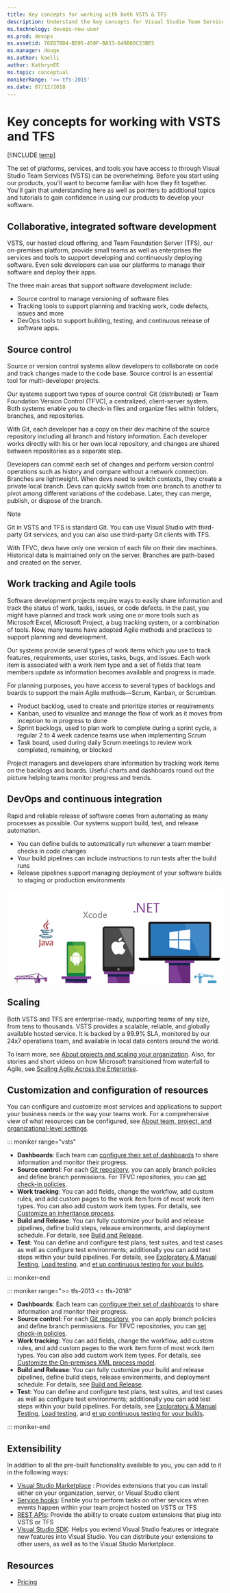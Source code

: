 ```yaml
---
title: Key concepts for working with both VSTS & TFS
description: Understand the key concepts for Visual Studio Team Services & Team Foundation Server  
ms.technology: devops-new-user 
ms.prod: devops
ms.assetid: 76ED7BD4-BD95-450F-BA33-649B80C23BE5
ms.manager: douge
ms.author: kaelli
author: KathrynEE
ms.topic: conceptual
monikerRange: '>= tfs-2015'
ms.date: 07/12/2018
---
```



# Key concepts for working with VSTS and TFS

[!INCLUDE [temp](../_shared/version-vsts-tfs-all-versions.md)]  

The set of platforms, services, and tools you have access to through Visual Studio Team Services (VSTS) can be overwhelming. Before you start using our products, you'll want to become familiar with how they fit together. You'll gain that understanding here as well as pointers to additional topics and tutorials to gain confidence in using our products to develop your software.   
## Collaborative, integrated software development

VSTS, our hosted cloud offering, and Team Foundation Server (TFS), our on-premises platform, provide small teams as well as enterprises the services and tools to support developing and continuously deploying software. Even sole developers can use our platforms to manage their software and deploy their apps. 

The three main areas that support software development include:

- Source control to manage versioning of software files
- Tracking tools to support planning and tracking work, code defects, issues and more
- DevOps tools to support building, testing, and continuous release of software apps. 

## Source control

Source or version control systems allow developers to collaborate on code and track changes made to the code base. Source control is an essential tool for multi-developer projects.  

Our systems support two types of source control: Git (distributed) or Team Foundation Version Control (TFVC), a centralized, client-server system. Both systems enable you to check-in files and organize files within folders, branches, and repositories. 

With Git, each developer has a copy on their dev machine of the source repository including all branch and history information. Each developer works directly with his or her own local repository, and changes are shared between repositories as a separate step.

Developers can commit each set of changes and perform version control operations such as history and compare without a network connection. Branches are lightweight. When devs need to switch contexts, they create a private local branch. Devs can quickly switch from one branch to another to pivot among different variations of the codebase. Later, they can merge, publish, or dispose of the branch.

>[!NOTE]
>Git in VSTS and TFS is standard Git. You can use Visual Studio with third-party Git services, and you can also use third-party Git clients with TFS.

With TFVC, devs have only one version of each file on their dev machines. Historical data is maintained only on the server. Branches are path-based and created on the server. 


## Work tracking and Agile tools

Software development projects require ways to easily share information and track the status of work, tasks, issues, or code defects. In the past, you might have planned and track work using one or more tools such as Microsoft Excel, Microsoft Project, a bug tracking system, or a combination of tools. Now, many teams have adopted Agile methods and practices to support planning and development. 

Our systems provide several types of work items which you use to track features, requirements, user stories, tasks, bugs, and issues. Each work item is associated with a work item type and a set of fields that team members update as information becomes available and progress is made. 

For planning purposes, you have access to several types of backlogs and boards to support the main Agile methods&mdash;Scrum, Kanban, or Scrumban. 

- Product backlog, used to create and prioritize stories or requirements  
- Kanban, used to visualize and manage the flow of work as it moves from inception to in progress to done 
- Sprint backlogs, used to plan work to complete during a sprint cycle, a regular 2 to 4 week cadence teams use when implementing Scrum 
- Task board, used during daily Scrum meetings to review work completed, remaining, or blocked 
 
Project managers and developers share information by tracking work items  on the backlogs and boards. Useful charts and dashboards round out the picture helping teams monitor progress and trends. 

## DevOps and continuous integration

Rapid and reliable release of software comes from automating as many processes as possible. Our systems support build, test, and release automation. 

- You can define builds to automatically run whenever a team member checks in code changes 
- Your build pipelines can include instructions to run tests after the build runs 
- Release pipelines support managing deployment of your software builds to staging or production environments 

![Multiple platform continuous integration](../_img/multi-platform.png) 

## Scaling

Both VSTS and TFS are enterprise-ready, supporting teams of any size, from tens to thousands. VSTS provides a scalable, reliable, and globally available hosted service. It is backed by a 99.9% SLA, monitored by our 24x7 operations team, and available in local data centers around the world.

To learn more, see [About projects and scaling your organization](../organizations/projects/about-projects.md). Also, for stories and short videos on how Microsoft transitioned from waterfall to Agile, see [Scaling Agile Across the Enterprise](https://stories.visualstudio.com/scaling-agile-across-the-enterprise/).

## Customization and configuration of resources 

You can configure and customize most services and applications to support your business needs or the way your teams work. For a comprehensive view of what resources can be configured, see [About team, project, and organizational-level settings](../organizations/settings/about-settings.md). 

::: moniker range="vsts"

- **Dashboards**: Each team can [configure their set of dashboards](../report/dashboards/dashboards.md) to share information and monitor their progress. 
- **Source control**: For each [Git repository](../repos/git/index.md), you can apply branch policies and define branch permissions. For TFVC repositories, you can [set check-in policies](../repos/tfvc/add-check-policies.md).
- **Work tracking**: You can add fields, change the workflow, add custom rules, and add custom pages to the work item form of most work item types. You can also add custom work item types. For details, see [Customize an inheritance process](../organizations/settings/work/inheritance-process-model.md). 
- **Build and Release**: You can fully customize your build and release pipelines, define build steps, release environments, and deployment schedule. For details, see [Build and Release](../pipelines/index.md).  
- **Test**: You can define and configure test plans, test suites, and test cases as well as configure test environments; additionally you can add test steps within your build pipelines. For details, see [Exploratory & Manual Testing](../test/index.md), [Load testing](../test/load-test/index.md), and [et up continuous testing for your builds](../pipelines/test/set-up-continuous-testing-builds.md). 

::: moniker-end

::: moniker range=">= tfs-2013 <= tfs-2018"

- **Dashboards**: Each team can [configure their set of dashboards](../report/dashboards/dashboards.md) to share information and monitor their progress. 
- **Source control**: For each [Git repository](../repos/git/index.md), you can apply branch policies and define branch permissions. For TFVC repositories, you can [set check-in policies](../repos/tfvc/add-check-policies.md).
- **Work tracking**: You can add fields, change the workflow, add custom rules, and add custom pages to the work item form of most work item types. You can also add custom work item types. For details, see [Customize the On-premises XML process model](../work/customize/on-premises-xml-process-model.md). 
- **Build and Release**: You can fully customize your build and release pipelines, define build steps, release environments, and deployment schedule. For details, see [Build and Release](../pipelines/index.md).  
- **Test**: You can define and configure test plans, test suites, and test cases as well as configure test environments; additionally you can add test steps within your build pipelines. For details, see [Exploratory & Manual Testing](../test/index.md), [Load testing](../test/load-test/index.md), and [et up continuous testing for your builds](../pipelines/test/set-up-continuous-testing-builds.md). 

::: moniker-end

 
## Extensibility

In addition to all the pre-built functionality available to you, you can add to it in the following  ways: 

- [Visual Studio Marketplace](https://marketplace.visualstudio.com) : Provides extensions that you can install either on your organization, server, or Visual Studio client 
- [Service hooks](../service-hooks/index.md): Enable you to perform tasks on other services when events happen within your team project hosted on VSTS or TFS 
- [REST APIs](https://docs.microsoft.com/rest/api/vsts/): Provide the ability to create custom extensions that plug into VSTS or TFS
- [Visual Studio SDK](https://msdn.microsoft.com/library/bb166441.aspx): Helps you extend Visual Studio features or integrate new features into Visual Studio. You can distribute your extensions to other users, as well as to the Visual Studio Marketplace. 

## Resources

- [Pricing](https://visualstudio.microsoft.com/team-services/pricing/)

